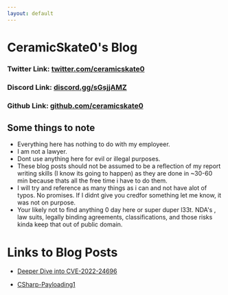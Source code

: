 ```yaml
---
layout: default
---
```

# CeramicSkate0's Blog

### Twitter Link: [twitter.com/ceramicskate0](https://twitter.com/ceramicskate0)
### Discord Link: [discord.gg/sGsjjAMZ](https://discord.gg/sGsjjAMZ)
### Github Link: [github.com/ceramicskate0](https://github.com/ceramicskate0)

## Some things to note
  - Everything here has nothing to do with my employeer.
  - I am not a lawyer.
  - Dont use anything here for evil or illegal purposes. 
  - These blog posts should not be assumed to be a reflection of my report writing skills (I know its going to happen) as they are done in ~30-60 min because thats all the free time i have to do them.
  - I will try and reference as many things as i can and not have alot of typos. No promises. If I didnt give you credfor something let me know, it was not on purpose.
  - Your likely not to find anything 0 day here or super duper l33t. NDA's , law suits, legally binding agreements, classifications, and those risks kinda keep that out of public domain.

# Links to Blog Posts

- [Deeper Dive into CVE-2022-24696](./CVE-2022-24696.html)

- [CSharp-Payloading1](./CSharp-Payloading1.html)
